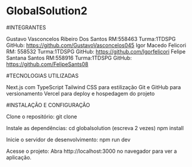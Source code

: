 # GlobalSolution2
#INTEGRANTES

Gustavo Vasconcelos Ribeiro Dos Santos RM:558463 Turma:1TDSPG GitHub: https://github.com/GustavoVasconcelos045 
Igor Macedo Felicori RM: 558532 Turma:1TDSPG GitHub: https://github.com/Igorfelicori 
Felipe Santana Santos RM:558916 Turma:1TDSPG GitHub: https://github.com/FelipeSants08


#TECNOLOGIAS UTILIZADAS

Next.js com TypeScript
Tailwind CSS para estilização
Git e GitHub para versionamento
Vercel para deploy e hospedagem do projeto

#INSTALAÇÃO E CONFIGURAÇÃO

Clone o repositório: git clone 

Instale as dependências: cd globalsolution (escreva 2 vezes) npm install

Inicie o servidor de desenvolvimento: npm run dev

Acesse o projeto: Abra http://localhost:3000 no navegador para ver a aplicação.
